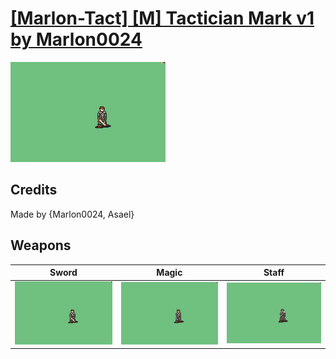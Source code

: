 # [\[Marlon-Tact\] \[M\] Tactician Mark v1 by Marlon0024](./)
 

<img src="./1.%20Sword/Sword_000.png" alt="[Marlon-Tact] [M] Tactician Mark v1 by Marlon0024 standing" />

## Credits

Made by {Marlon0024, Asael}

## Weapons
 

|Sword |Magic |Staff |
|  :---: | :---: | :---: |
| <img alt="Sword animation" src="./1.%20Sword/Sword.gif" /> | <img alt="Magic animation" src="./6.%20Magic/Magic.gif" /> | <img alt="Staff animation" src="./7.%20Staff/Staff.gif" /> |
